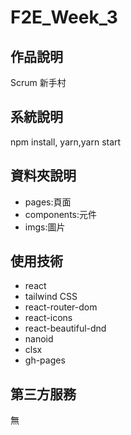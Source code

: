 # F2E_Week_3

## 作品說明

Scrum 新手村

## 系統說明

npm install, yarn,yarn start

## 資料夾說明

- pages:頁面
- components:元件
- imgs:圖片

## 使用技術

- react
- tailwind CSS
- react-router-dom
- react-icons
- react-beautiful-dnd
- nanoid
- clsx
- gh-pages

## 第三方服務

無
